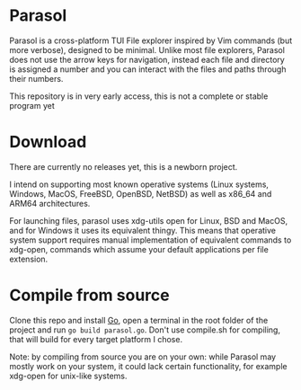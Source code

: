 # Parasol
Parasol is a cross-platform TUI File explorer inspired by Vim commands (but more verbose), designed to be minimal. Unlike most file explorers, Parasol does not use the arrow keys for navigation, instead each file and directory is assigned a number and you can interact with the files and paths through their numbers.

This repository is in very early access, this is not a complete or stable program yet

# Download

There are currently no releases yet, this is a newborn project.

I intend on supporting most known operative systems (Linux systems, Windows, MacOS, FreeBSD, OpenBSD, NetBSD) as well as x86_64 and ARM64 architectures.

For launching files, parasol uses xdg-utils open for Linux, BSD and MacOS, and for Windows it uses its equivalent thingy. This means that operative system support requires manual implementation of equivalent commands to xdg-open, commands which assume your default applications per file extension.

# Compile from source

Clone this repo and install [Go](https://go.dev/), open a terminal in the root folder of the project and run ```go build parasol.go```. Don't use compile.sh for compiling, that will build for every target platform I chose.

Note: by compiling from source you are on your own: while Parasol may mostly work on your system, it could lack certain functionality, for example xdg-open for unix-like systems.
